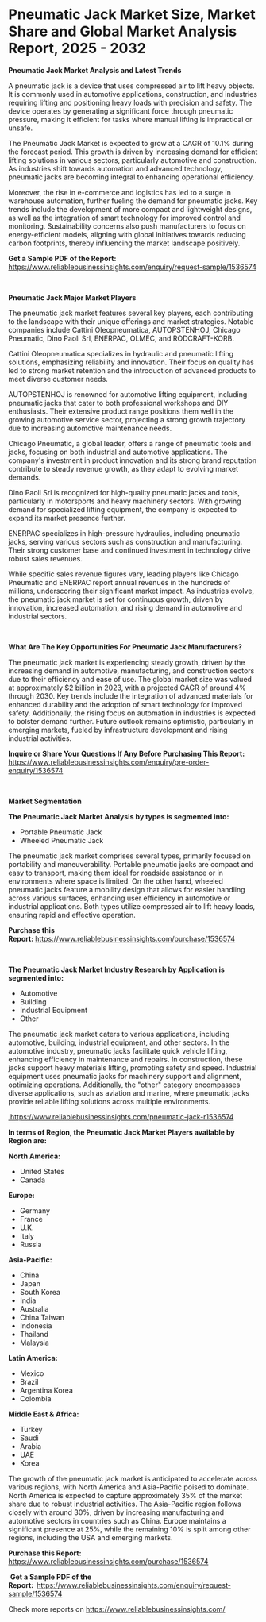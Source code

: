 <p><h1>Pneumatic Jack Market Size, Market Share and Global Market Analysis Report, 2025 - 2032</h1></p><p><strong>Pneumatic Jack Market Analysis and Latest Trends</strong></p>
<p><p>A pneumatic jack is a device that uses compressed air to lift heavy objects. It is commonly used in automotive applications, construction, and industries requiring lifting and positioning heavy loads with precision and safety. The device operates by generating a significant force through pneumatic pressure, making it efficient for tasks where manual lifting is impractical or unsafe.</p><p>The Pneumatic Jack Market is expected to grow at a CAGR of 10.1% during the forecast period. This growth is driven by increasing demand for efficient lifting solutions in various sectors, particularly automotive and construction. As industries shift towards automation and advanced technology, pneumatic jacks are becoming integral to enhancing operational efficiency. </p><p>Moreover, the rise in e-commerce and logistics has led to a surge in warehouse automation, further fueling the demand for pneumatic jacks. Key trends include the development of more compact and lightweight designs, as well as the integration of smart technology for improved control and monitoring. Sustainability concerns also push manufacturers to focus on energy-efficient models, aligning with global initiatives towards reducing carbon footprints, thereby influencing the market landscape positively.</p></p>
<p><strong>Get a Sample PDF of the Report:&nbsp;</strong> <a href="https://www.reliablebusinessinsights.com/enquiry/request-sample/1536574?utm_campaign=2274&utm_medium=2&utm_source=Github&utm_content=ia&utm_term=11042025&utm_id=pneumatic-jack">https://www.reliablebusinessinsights.com/enquiry/request-sample/1536574</a></p>
<p>&nbsp;</p>
<p><strong>Pneumatic Jack Major Market Players</strong></p>
<p><p>The pneumatic jack market features several key players, each contributing to the landscape with their unique offerings and market strategies. Notable companies include Cattini Oleopneumatica, AUTOPSTENHOJ, Chicago Pneumatic, Dino Paoli Srl, ENERPAC, OLMEC, and RODCRAFT-KORB.</p><p>Cattini Oleopneumatica specializes in hydraulic and pneumatic lifting solutions, emphasizing reliability and innovation. Their focus on quality has led to strong market retention and the introduction of advanced products to meet diverse customer needs. </p><p>AUTOPSTENHOJ is renowned for automotive lifting equipment, including pneumatic jacks that cater to both professional workshops and DIY enthusiasts. Their extensive product range positions them well in the growing automotive service sector, projecting a strong growth trajectory due to increasing automotive maintenance needs.</p><p>Chicago Pneumatic, a global leader, offers a range of pneumatic tools and jacks, focusing on both industrial and automotive applications. The company's investment in product innovation and its strong brand reputation contribute to steady revenue growth, as they adapt to evolving market demands.</p><p>Dino Paoli Srl is recognized for high-quality pneumatic jacks and tools, particularly in motorsports and heavy machinery sectors. With growing demand for specialized lifting equipment, the company is expected to expand its market presence further.</p><p>ENERPAC specializes in high-pressure hydraulics, including pneumatic jacks, serving various sectors such as construction and manufacturing. Their strong customer base and continued investment in technology drive robust sales revenues.</p><p>While specific sales revenue figures vary, leading players like Chicago Pneumatic and ENERPAC report annual revenues in the hundreds of millions, underscoring their significant market impact. As industries evolve, the pneumatic jack market is set for continuous growth, driven by innovation, increased automation, and rising demand in automotive and industrial sectors.</p></p>
<p>&nbsp;</p>
<p><strong>What Are The Key Opportunities For Pneumatic Jack Manufacturers?</strong></p>
<p><p>The pneumatic jack market is experiencing steady growth, driven by the increasing demand in automotive, manufacturing, and construction sectors due to their efficiency and ease of use. The global market size was valued at approximately $2 billion in 2023, with a projected CAGR of around 4% through 2030. Key trends include the integration of advanced materials for enhanced durability and the adoption of smart technology for improved safety. Additionally, the rising focus on automation in industries is expected to bolster demand further. Future outlook remains optimistic, particularly in emerging markets, fueled by infrastructure development and rising industrial activities.</p></p>
<p><strong>Inquire or Share Your Questions If Any Before Purchasing This Report:</strong> <a href="https://www.reliablebusinessinsights.com/enquiry/pre-order-enquiry/1536574?utm_campaign=2274&utm_medium=2&utm_source=Github&utm_content=ia&utm_term=11042025&utm_id=pneumatic-jack">https://www.reliablebusinessinsights.com/enquiry/pre-order-enquiry/1536574</a></p>
<p>&nbsp;</p>
<p><strong>Market Segmentation</strong></p>
<p><strong>The Pneumatic Jack Market Analysis by types is segmented into:</strong></p>
<p><ul><li>Portable Pneumatic Jack</li><li>Wheeled Pneumatic Jack</li></ul></p>
<p><p>The pneumatic jack market comprises several types, primarily focused on portability and maneuverability. Portable pneumatic jacks are compact and easy to transport, making them ideal for roadside assistance or in environments where space is limited. On the other hand, wheeled pneumatic jacks feature a mobility design that allows for easier handling across various surfaces, enhancing user efficiency in automotive or industrial applications. Both types utilize compressed air to lift heavy loads, ensuring rapid and effective operation.</p></p>
<p><strong>Purchase this Report:&nbsp;</strong><a href="https://www.reliablebusinessinsights.com/purchase/1536574?utm_campaign=2274&utm_medium=2&utm_source=Github&utm_content=ia&utm_term=11042025&utm_id=pneumatic-jack">https://www.reliablebusinessinsights.com/purchase/1536574</a></p>
<p>&nbsp;</p>
<p><strong>The Pneumatic Jack Market Industry Research by Application is segmented into:</strong></p>
<p><ul><li>Automotive</li><li>Building</li><li>Industrial Equipment</li><li>Other</li></ul></p>
<p><p>The pneumatic jack market caters to various applications, including automotive, building, industrial equipment, and other sectors. In the automotive industry, pneumatic jacks facilitate quick vehicle lifting, enhancing efficiency in maintenance and repairs. In construction, these jacks support heavy materials lifting, promoting safety and speed. Industrial equipment uses pneumatic jacks for machinery support and alignment, optimizing operations. Additionally, the "other" category encompasses diverse applications, such as aviation and marine, where pneumatic jacks provide reliable lifting solutions across multiple environments.</p></p>
<p><a href="https://www.reliablebusinessinsights.com/pneumatic-jack-r1536574?utm_campaign=2274&utm_medium=2&utm_source=Github&utm_content=ia&utm_term=11042025&utm_id=pneumatic-jack">&nbsp;https://www.reliablebusinessinsights.com/pneumatic-jack-r1536574</a></p>
<p><strong>In terms of Region, the Pneumatic Jack Market Players available by Region are:</strong></p>
<p>
    <p> <strong> North America: </strong>
        <ul>
            <li>United States</li>
            <li>Canada</li>
        </ul>
        </p> 
    <p> <strong> Europe: </strong>
        <ul>
            <li>Germany</li>
            <li>France</li>
            <li>U.K.</li>
            <li>Italy</li>
            <li>Russia</li>
        </ul>
        </p> 
    <p> <strong> Asia-Pacific: </strong>
        <ul>
            <li>China</li>
            <li>Japan</li>
            <li>South Korea</li>
            <li>India</li>
            <li>Australia</li>
            <li>China Taiwan</li>
            <li>Indonesia</li>
            <li>Thailand</li>
            <li>Malaysia</li>
        </ul>
        </p> 
    <p> <strong> Latin America: </strong>
        <ul>
            <li>Mexico</li>
            <li>Brazil</li>
            <li>Argentina Korea</li>
            <li>Colombia</li>
        </ul>
        </p> 
    <p> <strong> Middle East & Africa: </strong>
        <ul>
            <li>Turkey</li>
            <li>Saudi</li>
            <li>Arabia</li>
            <li>UAE</li>
            <li>Korea</li>
        </ul>
    </p>
    </p>
<p><p>The growth of the pneumatic jack market is anticipated to accelerate across various regions, with North America and Asia-Pacific poised to dominate. North America is expected to capture approximately 35% of the market share due to robust industrial activities. The Asia-Pacific region follows closely with around 30%, driven by increasing manufacturing and automotive sectors in countries such as China. Europe maintains a significant presence at 25%, while the remaining 10% is split among other regions, including the USA and emerging markets.</p></p>
<p><strong>Purchase this Report: </strong><a href="https://www.reliablebusinessinsights.com/purchase/1536574?utm_campaign=2274&utm_medium=2&utm_source=Github&utm_content=ia&utm_term=11042025&utm_id=pneumatic-jack">https://www.reliablebusinessinsights.com/purchase/1536574</a></p>
<p>&nbsp;<strong>Get a Sample PDF of the Report:&nbsp;&nbsp;</strong><a href="https://www.reliablebusinessinsights.com/enquiry/request-sample/1536574?utm_campaign=2274&utm_medium=2&utm_source=Github&utm_content=ia&utm_term=11042025&utm_id=pneumatic-jack">https://www.reliablebusinessinsights.com/enquiry/request-sample/1536574</a></p>
<p><strong></strong></p>
<p>Check more reports on <a href="https://www.reliablebusinessinsights.com/?utm_campaign=2274&utm_medium=2&utm_source=Github&utm_content=ia&utm_term=11042025&utm_id=pneumatic-jack">https://www.reliablebusinessinsights.com/</a></p>